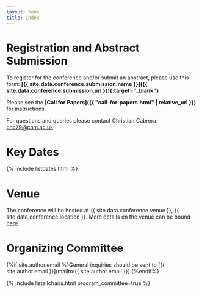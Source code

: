 ```yaml
---
layout: home
title: Index
---
```


# Registration and Abstract Submission

To register for the conference and/or submit an abstract, please use this form: **[{{ site.data.conference.submission.name }}]({{ site.data.conference.submission.url }}){:target="_blank"}**

Please see the **[Call for Papers]({{ "call-for-papers.html" | relative_url }})** for instructions.

For questions and queries please contact Christian Cabrera: [chc79@cam.ac.uk](mailto:chc79@cam.ac.uk)

# Key Dates 

{% include listdates.html %}

# Venue

The conference will be hosted at {{ site.data.conference.venue }}, {{ site.data.conference.location }}. More details on the venue can be bound [here](https://uk-ai.org/ukai2024/venue.html).

# Organizing Committee

{%if site.author.email %}General inquiries should be sent to [{{ site.author.email }}](mailto:{{ site.author.email }}).{%endif%}

{% include listallchairs.html program_committee=true %}



